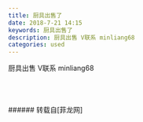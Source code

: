 ```yaml
---
title: 厨具出售了
date: 2018-7-21 14:15
keywords: 厨具出售了
description: 厨具出售 V联系 minliang68
categories: used
---
```

<td class="t_f" id="postmessage_1535275">

厨具出售 V联系 minliang68<br/>
<img alt="" border="0" class="zoom" data-cf-modified-8e18597fadee08881cfb436b-="" file="http://www.flw.ph/data/appbyme/upload/image/201807/21/vGCM4UVpVaI6.jpg" id="aimg_zFqXi" lazyloadthumb="1" onclick="" onmouseover="" src="http://www.flw.ph/data/appbyme/upload/image/201807/21/vGCM4UVpVaI6.jpg"/><br/>
<br/>
<img alt="" border="0" class="zoom" data-cf-modified-8e18597fadee08881cfb436b-="" file="http://www.flw.ph/data/appbyme/upload/image/201807/21/g4hxoapDCkxA.jpg" id="aimg_S9w2k" lazyloadthumb="1" onclick="" onmouseover="" src="http://www.flw.ph/data/appbyme/upload/image/201807/21/g4hxoapDCkxA.jpg"/><br/>
<br/>
<img alt="" border="0" class="zoom" data-cf-modified-8e18597fadee08881cfb436b-="" file="http://www.flw.ph/data/appbyme/upload/image/201807/21/DpQgrmk9YgCB.jpg" id="aimg_wtT9Y" lazyloadthumb="1" onclick="" onmouseover="" src="http://www.flw.ph/data/appbyme/upload/image/201807/21/DpQgrmk9YgCB.jpg"/><br/>
<br/>
</td>
###### 转载自[菲龙网]